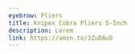```yaml
---
eyebrow: Pliers
title: Knipex Cobra Pliers 5-Inch
description: Lorem
link: https://amzn.to/3ZuDAuD
---
```

